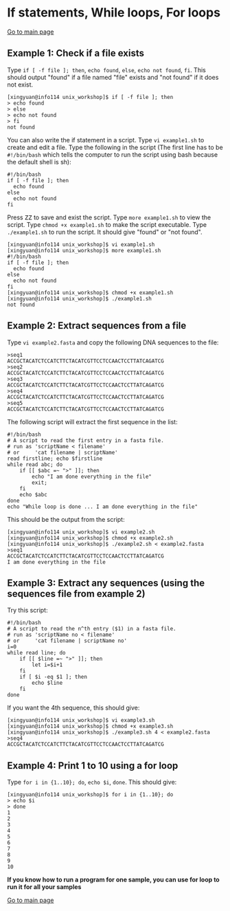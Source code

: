# If statements, While loops, For loops

[Go to main page](https://github.com/sux21/Batstone_Lab_UNIX_Tutorial/tree/main)

## Example 1: Check if a file exists
Type ``if [ -f file ]; then``, ``echo found``, ``else``, ``echo not found``, ``fi``. This should output "found" if a file named "file" exists and "not found" if it does not exist.
```
[xingyuan@info114 unix_workshop]$ if [ -f file ]; then
> echo found
> else
> echo not found
> fi
not found
```
You can also write the if statement in a script. Type ``vi example1.sh`` to create and edit a file. Type the following in the script (The first line has to be ``#!/bin/bash`` which tells the computer to run the script using bash because the default shell is sh):
```
#!/bin/bash
if [ -f file ]; then
  echo found
else
  echo not found
fi
```
Press <kbd>ZZ</kbd> to save and exist the script. Type ``more example1.sh`` to view the script. Type ``chmod +x example1.sh`` to make the script executable. Type ``./example1.sh`` to run the script. It should give "found" or "not found".
```
[xingyuan@info114 unix_workshop]$ vi example1.sh 
[xingyuan@info114 unix_workshop]$ more example1.sh 
#!/bin/bash
if [ -f file ]; then
  echo found
else
  echo not found
fi
[xingyuan@info114 unix_workshop]$ chmod +x example1.sh 
[xingyuan@info114 unix_workshop]$ ./example1.sh
not found
```

## Example 2: Extract sequences from a file
Type ``vi example2.fasta`` and copy the following DNA sequences to the file:
```
>seq1
ACCGCTACATCTCCATCTTCTACATCGTTCCTCCAACTCCTTATCAGATCG
>seq2
ACCGCTACATCTCCATCTTCTACATCGTTCCTCCAACTCCTTATCAGATCG
>seq3
ACCGCTACATCTCCATCTTCTACATCGTTCCTCCAACTCCTTATCAGATCG
>seq4
ACCGCTACATCTCCATCTTCTACATCGTTCCTCCAACTCCTTATCAGATCG
>seq5
ACCGCTACATCTCCATCTTCTACATCGTTCCTCCAACTCCTTATCAGATCG
```
The following script will extract the first sequence in the list:
```
#!/bin/bash
# A script to read the first entry in a fasta file.
# run as 'scriptName < filename'
# or     'cat filename | scriptName'
read firstline; echo $firstline
while read abc; do 
    if [[ $abc =~ ">" ]]; then 
        echo "I am done everything in the file"
        exit; 
    fi
    echo $abc
done
echo "While loop is done ... I am done everything in the file"
```
This should be the output from the script:
```
[xingyuan@info114 unix_workshop]$ vi example2.sh
[xingyuan@info114 unix_workshop]$ chmod +x example2.sh 
[xingyuan@info114 unix_workshop]$ ./example2.sh < example2.fasta 
>seq1
ACCGCTACATCTCCATCTTCTACATCGTTCCTCCAACTCCTTATCAGATCG
I am done everything in the file
```
## Example 3: Extract any sequences (using the sequences file from example 2)
Try this script:
```
#!/bin/bash
# A script to read the n^th entry ($1) in a fasta file.
# run as 'scriptName no < filename'
# or     'cat filename | scriptName no'
i=0
while read line; do 
    if [[ $line =~ ">" ]]; then
        let i=$i+1
    fi
    if [ $i -eq $1 ]; then
        echo $line
    fi
done
```
If you want the 4th sequence, this should give:
```
[xingyuan@info114 unix_workshop]$ vi example3.sh 
[xingyuan@info114 unix_workshop]$ chmod +x example3.sh 
[xingyuan@info114 unix_workshop]$ ./example3.sh 4 < example2.fasta 
>seq4
ACCGCTACATCTCCATCTTCTACATCGTTCCTCCAACTCCTTATCAGATCG
```
## Example 4: Print 1 to 10 using a for loop 
Type ``for i in {1..10}; do``, ``echo $i``, ``done``. This should give:
```
[xingyuan@info114 unix_workshop]$ for i in {1..10}; do
> echo $i
> done
1
2
3
4
5
6
7
8
9
10
```
**If you know how to run a program for one sample, you can use for loop to run it for all your samples**





[Go to main page](https://github.com/sux21/Batstone_Lab_UNIX_Tutorial/tree/main)
